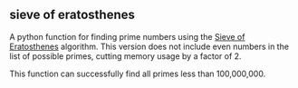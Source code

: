 sieve of eratosthenes
---------------------

A python function for finding prime numbers using the [Sieve of Eratosthenes](http://en.wikipedia.org/wiki/Sieve_of_Eratosthenes) algorithm.  This version does not include even numbers in the list of possible primes, cutting memory usage by a factor of 2.

This function can successfully find all primes less than 100,000,000.
